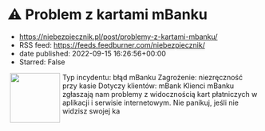# &#x26a0;&#xfe0f; Problem z kartami mBanku
 - https://niebezpiecznik.pl/post/problemy-z-kartami-mbanku/
 - RSS feed: https://feeds.feedburner.com/niebezpiecznik/
 - date published: 2022-09-15 16:26:56+00:00
 - Starred: False

<a href="https://niebezpiecznik.pl/post/problemy-z-kartami-mbanku/"><img align="left" alt="" class="alignleft wp-post-image tfe" hspace="5" src="https://niebezpiecznik.pl/wp-content/uploads/2022/09/cyberalerty-powiadomienie-1-333x250.png" title="" width="100" /></a>Typ incydentu: błąd mBanku Zagrożenie: niezręczność przy kasie Dotyczy klientów: mBank Klienci mBanku zgłaszają nam problemy z widocznością kart płatniczych w aplikacji i serwisie internetowym. Nie panikuj, jeśli nie widzisz swojej ka

